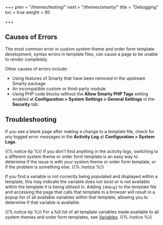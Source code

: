 +++
prev = "/themes/testing/"
next = "/themes/smarty/"
title = "Debugging"
toc = true
weight = 90

+++

## Causes of Errors

The most common error in custom system theme and order form template development, syntax errors in template files, can cause a page to be unable to render completely.

Other causes of errors include:

* Using features of Smarty that have been removed in the upstream Smarty package.
* An incompatible custom or third-party module.
* Using PHP code blocks without the **Allow Smarty PHP Tags** setting enabled at **Configuration > System Settings > General Settings** in the **Security** tab.

## Troubleshooting

If you see a blank page after making a change to a template file, check for any logged error messages in the **Activity Log** at **Configuration > System Logs**.

{{% notice tip %}}
If you don't find anything in the activity logs, switching to a different system theme or order form template is an easy way to determine if the issue is with your system theme or order form template, or if the problem is something else.
{{% /notice %}}

If you find a variable is not correctly being populated and displayed within a template, this may indicate the variable does not exist or is not available within the template it is being utilised in. Adding `{debug}` to the template file and accessing the page that calls that template in a browser will result in a popup list of all available variables within that template, allowing you to determine if that variable is available.

{{% notice tip %}}
For a full list of all template variables made available to all system themes and order form templates, see [Variables](/themes/variables/).
{{% /notice %}}
